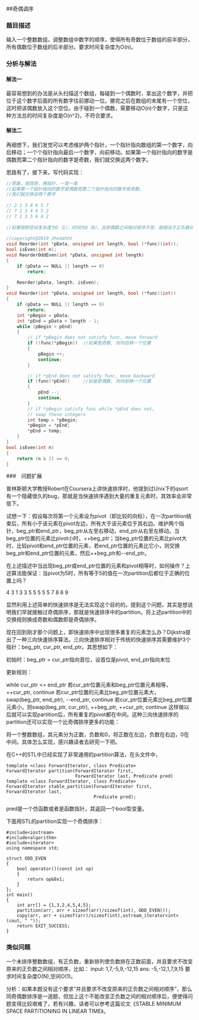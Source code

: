 ##奇偶调序

### 题目描述
输入一个整数数组，调整数组中数字的顺序，使得所有奇数位于数组的前半部分，所有偶数位于数组的后半部分。要求时间复杂度为O(n)。

### 分析与解法

#### 解法一

最容易想到的办法是从头扫描这个数组，每碰到一个偶数时，拿出这个数字，并把位于这个数字后面的所有数字往前挪动一位。挪完之后在数组的末尾有一个空位，这时把该偶数放入这个空位。由于碰到一个偶数，需要移动O(n)个数字，只是这种方法总的时间复杂度是O(n^2)，不符合要求。

#### 解法二

再细想下，我们发觉可以考虑维护两个指针，一个指针指向数组的第一个数字，向后移动；一个个指针指向最后一个数字，向前移动。如果第一个指针指向的数字是偶数而第二个指针指向的数字是奇数，我们就交换这两个数字。

思路有了，接下来，写代码实现：
```cpp
//思路，很简答，俩指针，一首一尾  
//如果第一个指针指向的数字是偶数而第二个指针指向的数字是奇数，  
//我们就交换这两个数字  
  
// 2 1 3 4 6 5 7   
// 7 1 3 4 6 5 2  
// 7 1 3 5 6 4 2  
  
//如果限制空间复杂度为O（1），时间为O（N），且奇偶数之间相对顺序不变，就相当于正负数间顺序调整的那道题了。  
  
//copyright@2010 zhedahht
void Reorder(int *pData, unsigned int length, bool (*func)(int));
bool isEven(int n);
void ReorderOddEven(int *pData, unsigned int length)
{
    if (pData == NULL || length == 0)
        return;

    Reorder(pData, length, isEven);
}
void Reorder(int *pData, unsigned int length, bool (*func)(int))
{
    if (pData == NULL || length == 0)
        return;
    int *pBegin = pData;
    int *pEnd = pData + length - 1;
    while (pBegin < pEnd)
    {
        // if *pBegin does not satisfy func, move forward
        if (!func(*pBegin))  //如果是奇数, 则向后移一个位置
        {
            pBegin ++;
            continue;
        }

        // if *pEnd does not satisfy func, move backward
        if (func(*pEnd))     //如是是偶数, 则向前移一个位置
        {
            pEnd --;
            continue;
        }
        // if *pBegin satisfy func while *pEnd does not,
        // swap these integers
        int temp = *pBegin;
        *pBegin = *pEnd;
        *pEnd = temp;
    }
}
bool isEven(int n)
{
    return (n & 1) == 0;
}
```

###　问题扩展

普林斯顿大学教授Robert在Coursera上讲快速排序时，他提到过Unix下的qsort有一个隐藏很久的bug，那就是当快速排序遇到大量的重复元素时，其效率会非常低下。

试想一下：假设每次将第一个元素设为pivot（即比较的向标），在一次partition结束后，所有小于该元素在pivot左边，所有大于该元素位于其右边。维护两个指针，beg_ptr和end_ptr，beg_ptr从左至右移动，end_ptr从右至左移动。当beg_ptr位置的元素比pivot小时，++beg_ptr；当beg_ptr位置的元素比pivot大时，比较pivot和end_ptr位置的元素，若end_ptr位置的元素比它小，则交换beg_ptr和end_ptr位置的元素，然后++beg_ptr和--end_ptr。

在上述描述中当出现beg_ptr或end_ptr位置的元素和pivot相等时，如何操作？上述算法能保证：当pivot为5时，所有等于5的值在一次partition后都位于正确的位置上吗？

4 3 1 3 3 5 5 5 5 5 7 8 6 9

显然利用上述简单的快速排序是无法实现这个目的的。提到这个问题，其实是想说明我们早就接触过奇偶排序，那就是快速排序中的partition。将上述partition中的交换规则换成奇数和偶数即是奇偶排序。

现在回到刚才那个问题上，即快速排序中出现很多重复的元素怎么办？Dijkstra提出了一种三向快速排序算法。三向快速排序相对于传统的快速排序其需要维护3个指针：beg_ptr, cur_ptr, end_ptr。其思想如下：

初始时：beg_ptr = cur_ptr指向首位，设首位是pivot, end_ptr指向末位

更新规则：

while cur_ptr <= end_ptr
若cur_ptr位置元素和beg_ptr位置元素相等，++cur_ptr, continue
若cur_ptr位置的元素比beg_ptr位置元素大，swap(beg_ptr, end_ptr), --end_ptr, continue
若cur_ptr位置元素比beg_ptr位置元素小，则swap(beg_ptr, cur_ptr), ++beg_ptr, ++cur_ptr, continue
这样做以后就可以实现partition后，所有重复的pivot都在中间。这种三向快速排序的partition还可以实现一个比奇偶排序更多的功能：

将一个整数数组，其元素分为正数，负数和0，将正数在左边，负数在右边，0在中间。具体怎么实现，感兴趣读者去研究一下把。

在C++的STL中已经实现了非常通用的partition算法，在头文件中，

```
template <class ForwardIterator, class Predicate>
ForwardIterator partition(ForwardIterator first,
                          ForwardIterator last, Predicate pred) 
template <class ForwardIterator, class Predicate>
ForwardIterator stable_partition(ForwardIterator first, ForwardIterator last, 
                                 Predicate pred);
```
pred是一个仿函数或者是函数指针，其返回一个bool型变量。

下面用STL的partition实现一个奇偶排序：
```
#include<iostream>
#include<algorithm>
#include<iterator>
using namespace std;

struct ODD_EVEN
{
    bool operator()(const int op)
    {
        return op&0x1;
    }
};
int main()
{
    int arr[] = {1,3,2,4,5,4,5};
    partition(arr, arr + sizeof(arr)/sizeof(int), ODD_EVEN());
    copy(arr, arr + sizeof(arr)/sizeof(int),ostream_iterator<int>(cout, " "));
    return EXIT_SUCCESS;
}
```

### 类似问题

一个未排序整数数组，有正负数，重新排列使负数排在正数前面，并且要求不改变原来的正负数之间相对顺序，比如： input: 1,7,-5,9,-12,15 ans: -5,-12,1,7,9,15 要求时间复杂度O(N),空间O(1)。

分析：如果本题没有这个要求“并且要求不改变原来的正负数之间相对顺序”，那么同奇偶数排序是一道题，但加上这个不能改变正负数之间的相对顺序后，便使得问题变得比较艰难了，若有兴趣，读者可以参考这篇论文《STABLE MINIMUM SPACE PARTITIONING IN LINEAR TIME》。
